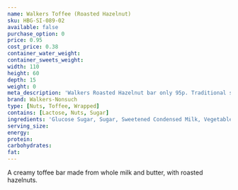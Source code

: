 ```yaml
---
name: Walkers Toffee (Roasted Hazelnut)
sku: HBG-SI-089-02
available: false
purchase_option: 0
price: 0.95
cost_price: 0.38
container_water_weight: 
container_sweets_weight: 
width: 110
height: 60
depth: 15
weight: 0
meta_description: 'Walkers Roasted Hazelnut bar only 95p. Traditional sweets and more at Humbugs Confectionery Store. Specialists in satisfying your sweet tooth!'
brand: Walkers-Nonsuch
type: [Nuts, Toffee, Wrapped]
contains: [Lactose, Nuts, Sugar]
ingredients: 'Glucose Sugar, Sugar, Sweetened Condensed Milk, Vegetable Oil, Roasted Hazelnuts'
serving_size: 
energy: 
protein: 
carbohydrates: 
fat: 
---
```

A creamy toffee bar made from whole milk and butter, with roasted hazelnuts.